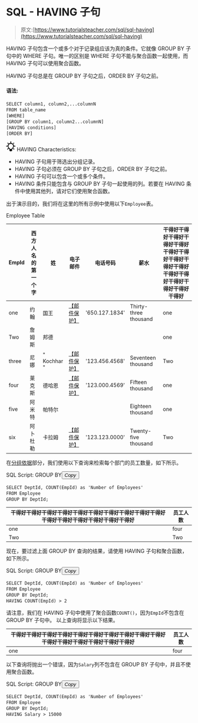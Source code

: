 # SQL - HAVING 子句

> 原文:[https://www.tutorialsteacher.com/sql/sql-having](https://www.tutorialsteacher.com/sql/sql-having)

HAVING 子句包含一个或多个对于记录组应该为真的条件。它就像 GROUP BY 子句中的 WHERE 子句。唯一的区别是 WHERE 子句不能与聚合函数一起使用，而 HAVING 子句可以使用聚合函数。

HAVING 子句总是在 GROUP BY 子句之后，ORDER BY 子句之前。

#### 语法:

```
SELECT column1, column2,...columnN 
FROM table_name
[WHERE]
[GROUP BY column1, column2...columnN]
[HAVING conditions]
[ORDER BY] 
```

![](img/85db52f5404f0c468e1b194aa487d6a1.png)  HAVING Characteristics:

*   HAVING 子句用于筛选出分组记录。
*   HAVING 子句必须在 GROUP BY 子句之后，ORDER BY 子句之前。
*   HAVING 子句可以包含一个或多个条件。
*   HAVING 条件只能包含与 GROUP BY 子句一起使用的列。若要在 HAVING 条件中使用其他列，请对它们使用聚合函数。

出于演示目的，我们将在这里的所有示例中使用以下`Employee`表。

Employee Table

| EmpId | 西方人名的第一个字 | 姓 | 电子邮件 | 电话号码 | 薪水 | 干得好干得好干得好干得好干得好干得好干得好干得好干得好干得好干得好干得好干得好干得好干得好干得好 |
| --- | --- | --- | --- | --- | --- | --- |
| one | 约翰 | 国王 | [【邮件保护】](/cdn-cgi/l/email-protection) | '650.127.1834' | Thirty-three thousand | one |
| Two | 詹姆斯 | 邦德 |  |  |  | one |
| three | 尼娜 | " Kochhar " | [【邮件保护】](/cdn-cgi/l/email-protection) | '123.456.4568' | Seventeen thousand | Two |
| four | 莱克斯 | 德哈恩 | [【邮件保护】](/cdn-cgi/l/email-protection) | '123.000.4569' | Fifteen thousand | one |
| five | 阿米特 | 帕特尔 |  |  | Eighteen thousand | one |
| six | 阿卜杜勒 | 卡拉姆 | [【邮件保护】](/cdn-cgi/l/email-protection) | '123.123.0000' | Twenty-five thousand | Two |

在[分组依据](/sql/sql-groupby)部分，我们使用以下查询来检索每个部门的员工数量，如下所示。

SQL Script: GROUP BY<button class="copy-btn pull-right" title="Copy example code">*Copy*</button> 

```
SELECT DeptId, COUNT(EmpId) as 'Number of Employees' 
FROM Employee
GROUP BY DeptId; 
```

| 干得好干得好干得好干得好干得好干得好干得好干得好干得好干得好干得好干得好干得好干得好干得好干得好 | 员工人数 |
| --- | --- |
| one | four |
| Two | Two |

现在，要过滤上面 GROUP BY 查询的结果，请使用 HAVING 子句和聚合函数，如下所示。

SQL Script: GROUP BY<button class="copy-btn pull-right" title="Copy example code">*Copy*</button> 

```
SELECT DeptId, COUNT(EmpId) as 'Number of Employees' 
FROM Employee
GROUP BY DeptId;
HAVING COUNT(EmpId) > 2 
```

请注意，我们在 HAVING 子句中使用了聚合函数`COUNT()`，因为`EmpId`不包含在 GROUP BY 子句中。 以上查询将显示以下结果。

| 干得好干得好干得好干得好干得好干得好干得好干得好干得好干得好干得好干得好干得好干得好干得好干得好 | 员工人数 |
| --- | --- |
| one | four |

以下查询将抛出一个错误，因为`Salary`列不包含在 GROUP BY 子句中，并且不使用聚合函数。

SQL Script: GROUP BY<button class="copy-btn pull-right" title="Copy example code">*Copy*</button> 

```
SELECT DeptId, COUNT(EmpId) as 'Number of Employees' 
FROM Employee
GROUP BY DeptId;
HAVING Salary > 15000 
```

